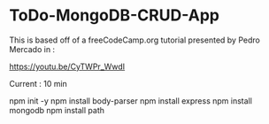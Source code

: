 # ToDo-MongoDB-CRUD-App

This is based off of a freeCodeCamp.org tutorial presented by Pedro Mercado in :

https://youtu.be/CyTWPr_WwdI

Current : 10 min

 npm init -y
 npm install body-parser
 npm install express
 npm install mongodb
 npm install path





